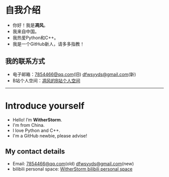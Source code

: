 # 自我介绍

- 你好！我是**凋风**。
- 我来自中国。
- 我热爱Python和C++。
- 我是一个GitHub新人，请多多指教！

## 我的联系方式
- 电子邮箱：7854466@qq.com(旧) dfwsyyds@gmail.com(新)
- B站个人空间：[凋风的B站个人空间](https://space.bilibili.com/3493260483889303?spm_id_from=333.1007.0.0)

---

# Introduce yourself

- Hello! I’m **WitherStorm**.
- I'm from China.
- I love Python and C++.
- I'm a GitHub newbie, please advise!

## My contact details
- Email: 7854466@qq.com(old) dfwsyyds@gmail.com(new)
- bilibili personal space: [WitherStorm bilibili personal space](https://space.bilibili.com/3493260483889303?spm_id_from=333.1007.0.0)
